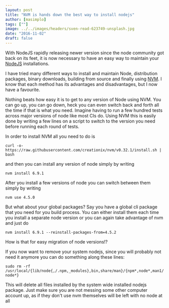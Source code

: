 ```yaml
---
layout: post
title: "NVM is hands down the best way to install nodejs"
author: [masimplo]
tags: [""]
image: ../../images/headers/sven-read-623749-unsplash.jpg
date: "2016-11-02"
draft: false
---
```


With NodeJS rapidly releasing newer version since the node community got back on its feet, it is now necessary to have an easy way to maintain your [NodeJS](https://node.org/) installations.

I have tried many different ways to install and maintain Node, distribution packages, binary downloads, building from source and finally using [NVM](https://github.com/creationix/nvm). I know that each method has its advantages and disadvantages, but I now have a favourite.

Nothing beats how easy it is to get to any version of Node using NVM. You can go up, you can go down, heck you can even switch back and forth all the time if that is what you need. Imagine having to run a few hundred tests across major versions of node like most CIs do. Using NVM this is easily done by writing a few lines on a script to switch to the version you need before running each round of tests.

In order to install NVM all you need to do is

`curl -o- https://raw.githubusercontent.com/creationix/nvm/v0.32.1/install.sh | bash`

and then you can install any version of node simply by writing

`nvm install 6.9.1`

After you install a few versions of node you can switch between them simply by writing

`nvm use 4.5.0`

But what about your global packages? Say you have a global cli package that you need for you build process. You can either install them each time you install a separate node version or you can again take advantage of nvm and just do

`nvm install 6.9.1 --reinstall-packages-from=4.5.2`

How is that for easy migration of node versions!?

If you now want to remove your system nodejs, since you will probably not need it anymore you can do something along these lines:

`sudo rm -rf /usr/local/{lib/node{,/.npm,_modules},bin,share/man}/{npm*,node*,man1/node*}`

This will delete all files installed by the system wide installed nodejs package. Just make sure you are not messing some other computer account up, as if they don't use nvm themselves will be left with no node at all

